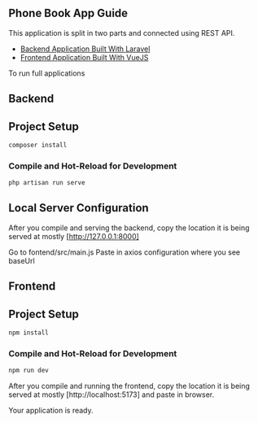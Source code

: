 ## Phone Book App Guide

This application is split in two parts and connected using REST API.
- [Backend Application Built With Laravel](https://github.com/edemking/phone-book-app-backend.git)
- [Frontend Application Built With VueJS](https://github.com/edemking/phone-book-app-frontend.git)

To run full applications

## Backend

## Project Setup

```sh
composer install
```
### Compile and Hot-Reload for Development

```sh
php artisan run serve
```

## Local Server Configuration 

After you compile and serving the backend, copy the location it is being served at mostly [http://127.0.0.1:8000]

Go to fontend/src/main.js
Paste in axios configuration where you see baseUrl

## Frontend

## Project Setup

```sh
npm install
```

### Compile and Hot-Reload for Development

```sh
npm run dev
```

After you compile and running the frontend, copy the location it is being served at mostly [http://localhost:5173] and paste in browser.

Your application is ready.